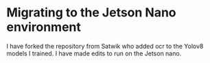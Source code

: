 # Migrating to the Jetson Nano environment
<p>I have forked the repository from Satwik who added ocr to the Yolov8 models I trained. I have made edits to run on the Jetson nano.</p>
